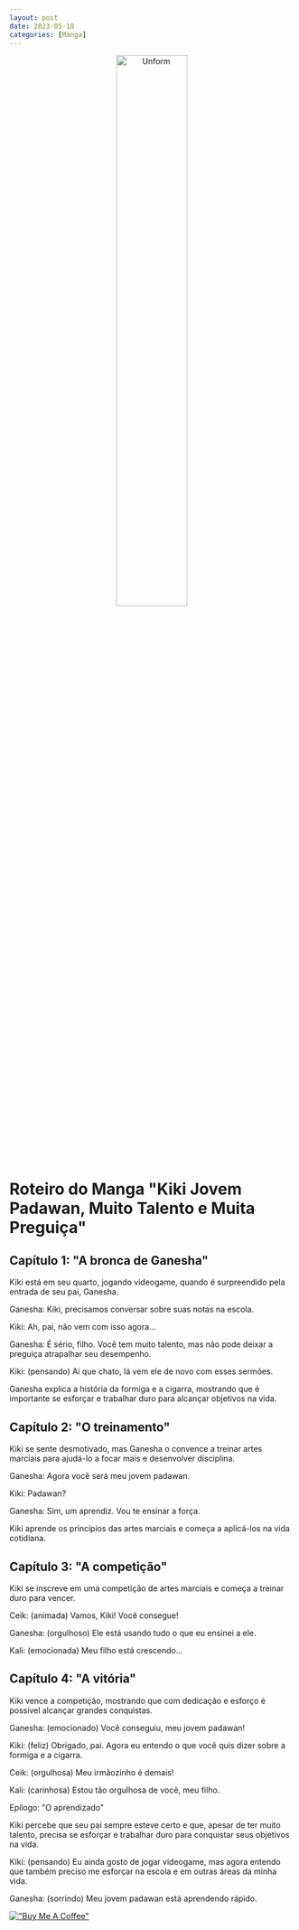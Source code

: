 ```yaml
---
layout: post
date: 2023-05-10
categories: [Manga]
---
```


<p align="center">
<img src="{{ site.baseurl }}/images/10--[Roteiro]--Kiki_Jovem_Padawan_Muito_Talento_e_Muita_Preguiça_Manga_.jpeg" height="50%" width="50%" alt="Unform" />
</p>

# Roteiro do Manga "Kiki Jovem Padawan, Muito Talento e Muita Preguiça"

## Capítulo 1: "A bronca de Ganesha"

Kiki está em seu quarto, jogando videogame, quando é surpreendido pela entrada de seu pai, Ganesha.

Ganesha: Kiki, precisamos conversar sobre suas notas na escola.

Kiki: Ah, pai, não vem com isso agora...

Ganesha: É sério, filho. Você tem muito talento, mas não pode deixar a preguiça atrapalhar seu desempenho.

Kiki: (pensando) Ai que chato, lá vem ele de novo com esses sermões.

Ganesha explica a história da formiga e a cigarra, mostrando que é importante se esforçar e trabalhar duro para alcançar objetivos na vida.

## Capítulo 2: "O treinamento"

Kiki se sente desmotivado, mas Ganesha o convence a treinar artes marciais para ajudá-lo a focar mais e desenvolver disciplina.

Ganesha: Agora você será meu jovem padawan.

Kiki: Padawan?

Ganesha: Sim, um aprendiz. Vou te ensinar a força.

Kiki aprende os princípios das artes marciais e começa a aplicá-los na vida cotidiana.

## Capítulo 3: "A competição"

Kiki se inscreve em uma competição de artes marciais e começa a treinar duro para vencer.

Ceik: (animada) Vamos, Kiki! Você consegue!

Ganesha: (orgulhoso) Ele está usando tudo o que eu ensinei a ele.

Kali: (emocionada) Meu filho está crescendo...

## Capítulo 4: "A vitória"

Kiki vence a competição, mostrando que com dedicação e esforço é possível alcançar grandes conquistas.

Ganesha: (emocionado) Você conseguiu, meu jovem padawan!

Kiki: (feliz) Obrigado, pai. Agora eu entendo o que você quis dizer sobre a formiga e a cigarra.

Ceik: (orgulhosa) Meu irmãozinho é demais!

Kali: (carinhosa) Estou tão orgulhosa de você, meu filho.

Epílogo: "O aprendizado"

Kiki percebe que seu pai sempre esteve certo e que, apesar de ter muito talento, precisa se esforçar e trabalhar duro para conquistar seus objetivos na vida.

Kiki: (pensando) Eu ainda gosto de jogar videogame, mas agora entendo que também preciso me esforçar na escola e em outras áreas da minha vida.

Ganesha: (sorrindo) Meu jovem padawan está aprendendo rápido.

[!["Buy Me A Coffee"](https://user-images.githubusercontent.com/1376749/120938564-50c59780-c6e1-11eb-814f-22a0399623c5.png)](https://www.buymeacoffee.com/govinda777)